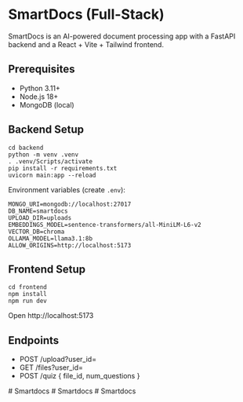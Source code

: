 # SmartDocs (Full-Stack)

SmartDocs is an AI-powered document processing app with a FastAPI backend and a React + Vite + Tailwind frontend.

## Prerequisites
- Python 3.11+
- Node.js 18+
- MongoDB (local)

## Backend Setup
```
cd backend
python -m venv .venv
. .venv/Scripts/activate
pip install -r requirements.txt
uvicorn main:app --reload
```

Environment variables (create `.env`):
```
MONGO_URI=mongodb://localhost:27017
DB_NAME=smartdocs
UPLOAD_DIR=uploads
EMBEDDINGS_MODEL=sentence-transformers/all-MiniLM-L6-v2
VECTOR_DB=chroma
OLLAMA_MODEL=llama3.1:8b
ALLOW_ORIGINS=http://localhost:5173
```

## Frontend Setup
```
cd frontend
npm install
npm run dev
```
Open http://localhost:5173

## Endpoints
- POST /upload?user_id=<uid>
- GET /files?user_id=<uid>
- POST /quiz { file_id, num_questions }

#   S m a r t d o c s  
 #   S m a r t d o c s  
 #   S m a r t d o c s  
 
